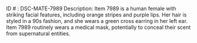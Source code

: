 ID # : DSC-MATE-7989
Description: Item 7989 is a human female with striking facial features, including orange stripes and purple lips. Her hair is styled in a 90s fashion, and she wears a green cross earring in her left ear. Item 7989 routinely wears a medical mask, potentially to conceal their scent from supernatural entities. 